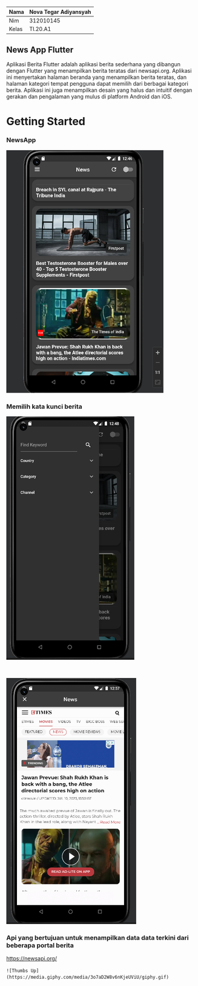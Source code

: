 | Nama  | Nova Tegar Adiyansyah |
| ----- | --------------------- |
| Nim   | 312010145             |
| Kelas | TI.20.A1              |

## News App Flutter

<p>Aplikasi Berita Flutter adalah aplikasi berita sederhana yang dibangun dengan Flutter yang menampilkan berita teratas dari newsapi.org. Aplikasi ini menyertakan halaman beranda yang menampilkan berita teratas, dan halaman kategori tempat pengguna dapat memilih dari berbagai kategori berita. Aplikasi ini juga menampilkan desain yang halus dan intuitif dengan gerakan dan pengalaman yang mulus di platform Android dan iOS.</p>

# Getting Started

### NewsApp

![p](ScreenShots/as1.png)

### Memilih kata kunci berita

![p](ScreenShots/as2.png)

<br>

![p](ScreenShots/as3.png)
<br>

### Api yang bertujuan untuk menampilkan data data terkini dari beberapa portal berita

https://newsapi.org/

`![Thumbs Up](https://media.giphy.com/media/3o7aD2W8v6nKjeUViU/giphy.gif)`
